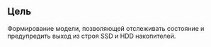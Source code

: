 ## Цель

Формирование модели, позволяющей отслеживать состояние и предупредить выход из строя SSD и HDD накопителей.